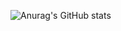 ![Anurag's GitHub stats](https://github-readme-stats.vercel.app/api?username=computertech312&theme=github_dark&show_icons=true)
